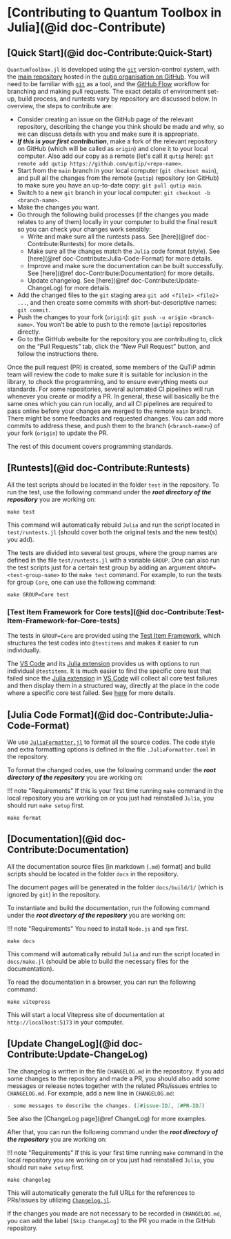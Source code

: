 # [Contributing to Quantum Toolbox in Julia](@id doc-Contribute)

## [Quick Start](@id doc-Contribute:Quick-Start)

`QuantumToolbox.jl` is developed using the [`git`](https://git-scm.com/) version-control system, with the [main repository](https://github.com/qutip/QuantumToolbox.jl) hosted in the [qutip organisation on GitHub](https://github.com/qutip). You will need to be familiar with [`git`](https://git-scm.com/) as a tool, and the [GitHub Flow](https://docs.github.com/en/get-started/quickstart/github-flow) workflow for branching and making pull requests. The exact details of environment set-up, build process, and runtests vary by repository are discussed below. In overview, the steps to contribute are:

- Consider creating an issue on the GitHub page of the relevant repository, describing the change you think should be made and why, so we can discuss details with you and make sure it is appropriate.
- *__If this is your first contribution__*, make a fork of the relevant repository on GitHub (which will be called as `origin`) and clone it to your local computer. Also add our copy as a remote (let's call it `qutip` here): `git remote add qutip https://github.com/qutip/<repo-name>`.
- Start from the `main` branch in your local computer (`git checkout main`), and pull all the changes from the remote (`qutip`) repository (on GitHub) to make sure you have an up-to-date copy: `git pull qutip main`.
- Switch to a new `git` branch in your local computer: `git checkout -b <branch-name>`.
- Make the changes you want.
- Go through the following build processes (if the changes you made relates to any of them) locally in your computer to build the final result so you can check your changes work sensibly:
    - Write and make sure all the runtests pass. See [here](@ref doc-Contribute:Runtests) for more details.
    - Make sure all the changes match the `Julia` code format (style). See [here](@ref doc-Contribute:Julia-Code-Format) for more details.
    - Improve and make sure the documentation can be built successfully. See [here](@ref doc-Contribute:Documentation) for more details.
    - Update changelog. See [here](@ref doc-Contribute:Update-ChangeLog) for more details.
- Add the changed files to the `git` staging area `git add <file1> <file2> ...`, and then create some commits with short-but-descriptive names: `git commit`.
- Push the changes to your fork (`origin`): `git push -u origin <branch-name>`. You won’t be able to push to the remote (`qutip`) repositories directly.
- Go to the GitHub website for the repository you are contributing to, click on the “Pull Requests” tab, click the “New Pull Request” button, and follow the instructions there.

Once the pull request (PR) is created, some members of the QuTiP admin team will review the code to make sure it is suitable for inclusion in the library, to check the programming, and to ensure everything meets our standards. For some repositories, several automated CI pipelines will run whenever you create or modify a PR. In general, these will basically be the same ones which you can run locally, and all CI pipelines are required to pass online before your changes are merged to the remote `main` branch. There might be some feedbacks and requested changes. You can add more commits to address these, and push them to the branch (`<branch-name>`) of your fork (`origin`) to update the PR.

The rest of this document covers programming standards.

## [Runtests](@id doc-Contribute:Runtests)

All the test scripts should be located in the folder `test` in the repository. To run the test, use the following command under the *__root directory of the repository__* you are working on:

```shell
make test
```

This command will automatically rebuild `Julia` and run the script located in `test/runtests.jl` (should cover both the original tests and the new test(s) you add).

The tests are divided into several test groups, where the group names are defined in the file `test/runtests.jl` with a variable `GROUP`. One can also run the test scripts just for a certain test group by adding an argument `GROUP=<test-group-name>` to the `make test` command. For example, to run the tests for group `Core`, one can use the following command:

```shell
make GROUP=Core test
```

### [Test Item Framework for Core tests](@id doc-Contribute:Test-Item-Framework-for-Core-tests)

The tests in `GROUP=Core` are provided using the [Test Item Framework](https://www.julia-vscode.org/docs/stable/userguide/testitems/), which structures the test codes into `@testitems` and makes it easier to run individually.

The [VS Code](https://code.visualstudio.com/) and its [Julia extension](https://www.julia-vscode.org/) provides us with options to run individual `@testitems`. It is much easier to find the specific core test that failed since the [Julia extension](https://www.julia-vscode.org/) in [VS Code](https://code.visualstudio.com/) will collect all core test failures and then display them in a structured way, directly at the place in the code where a specific core test failed. See [here](https://www.julia-vscode.org/docs/stable/userguide/testitems/) for more details.

## [Julia Code Format](@id doc-Contribute:Julia-Code-Format)

We use [`JuliaFormatter.jl`](https://github.com/domluna/JuliaFormatter.jl) to format all the source codes. The code style and extra formatting options is defined in the file `.JuliaFormatter.toml` in the repository.

To format the changed codes, use the following command under the *__root directory of the repository__* you are working on:

!!! note "Requirements"
    If this is your first time running `make` command in the local repository you are working on or you just had reinstalled `Julia`, you should run `make setup` first.

```shell
make format
```

## [Documentation](@id doc-Contribute:Documentation)

All the documentation source files [in markdown (`.md`) format] and build scripts should be located in the folder `docs` in the repository.

The document pages will be generated in the folder `docs/build/1/` (which is ignored by `git`) in the repository.

To instantiate and build the documentation, run the following command under the *__root directory of the repository__* you are working on:

!!! note "Requirements"
    You need to install `Node.js` and `npm` first.

```shell
make docs
```

This command will automatically rebuild `Julia` and run the script located in `docs/make.jl` (should be able to build the necessary files for the documentation).

To read the documentation in a browser, you can run the following command:

```shell
make vitepress
```

This will start a local Vitepress site of documentation at `http://localhost:5173` in your computer.

## [Update ChangeLog](@id doc-Contribute:Update-ChangeLog)

The changelog is written in the file `CHANGELOG.md` in the repository. If you add some changes to the repository and made a PR, you should also add some messages or release notes together with the related PRs/issues entries to `CHANGELOG.md`. For example, add a new line in `CHANGELOG.md`:

```markdown
- some messages to describe the changes. ([#issue-ID], [#PR-ID])
```

See also the [ChangeLog page](@ref ChangeLog) for more examples.

After that, you can run the following command under the *__root directory of the repository__* you are working on:

!!! note "Requirements"
    If this is your first time running `make` command in the local repository you are working on or you just had reinstalled `Julia`, you should run `make setup` first.

```shell
make changelog
```

This will automatically generate the full URLs for the references to PRs/issues by utilizing [`Changelog.jl`](https://github.com/JuliaDocs/Changelog.jl).

If the changes you made are not necessary to be recorded in `CHANGELOG.md`, you can add the label `[Skip ChangeLog]` to the PR you made in the GitHub repository.
